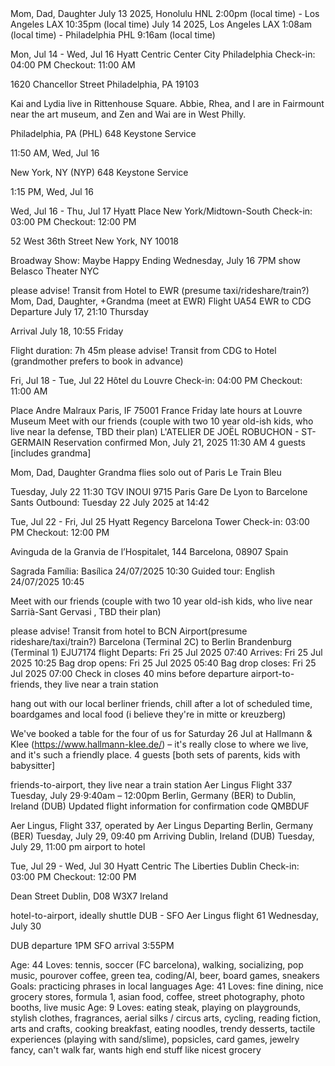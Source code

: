 <timeline>
<group-config size="3">Mom, Dad, Daughter</group-config>
<travel-day><flight>July 13 2025, Honolulu HNL 2:00pm (local time) - Los Angeles LAX 10:35pm (local time)</flight>
    <flight>July 14 2025, Los Angeles LAX 1:08am (local time) - Philadelphia PHL 9:16am (local time)
</flight>
</travel-day>

<hotel-stay>Mon, Jul 14 - Wed, Jul 16
Hyatt Centric Center City Philadelphia
Check-in:
04:00 PM
Checkout:
11:00 AM

1620 Chancellor Street
Philadelphia, PA 19103
</hotel-stay>

<meetup>Kai and Lydia live in Rittenhouse Square. Abbie, Rhea, and I are in Fairmount near the art museum, and Zen and Wai are in West Philly.
</meetup>

<travel-day><train line="amtrak">Philadelphia, PA (PHL)
648 Keystone Service

11:50 AM, Wed, Jul 16

New York, NY (NYP)
648 Keystone Service

1:15 PM, Wed, Jul 16</train></travel-day>

<hotel-stay>
Wed, Jul 16 - Thu, Jul 17
Hyatt Place New York/Midtown-South
Check-in:
03:00 PM
Checkout:
12:00 PM

52 West 36th Street
New York, NY 10018
</hotel-stay>


<ticket>Broadway Show: Maybe Happy Ending
Wednesday, July 16 7PM show
Belasco Theater NYC</ticket>

<travel-day>
<tbd>please advise! Transit from Hotel to EWR (presume taxi/rideshare/train?)</tbd>
<group-config size="4">Mom, Dad, Daughter, +Grandma (meet at EWR)</group-config>
<flight>Flight UA54 EWR to CDG
Departure
July 17, 21:10
Thursday

Arrival
July 18, 10:55
Friday

Flight duration: 7h 45m
</flight>
<tbd>please advise! Transit from CDG to Hotel (grandmother prefers to book in advance)</tbd>
</travel-day>

<hotel-stay>
Fri, Jul 18 - Tue, Jul 22
Hôtel du Louvre
Check-in:
04:00 PM
Checkout:
11:00 AM

Place Andre Malraux
Paris, IF 75001
France</hotel-stay>
<special-plan>Friday late hours at Louvre Museum</special-plan>
<weekend-goal>Meet with our friends (couple with two 10 year old-ish kids, who live near la defense, TBD their plan)</weekend-goal>
<special-meal>L'ATELIER DE JOËL ROBUCHON - ST-GERMAIN
Reservation confirmed
Mon, July 21, 2025
11:30 AM
4 guests [includes grandma]
</special-meal>

<travel-day>
<group-config size="3">Mom, Dad, Daughter <context> Grandma flies solo out of Paris </context></group-config>

<pre-trip-meal>
Le Train Bleu

Tuesday, July 22
11:30</pre-trip-meal>
<train>TGV INOUI 9715
Paris Gare De Lyon to Barcelone Sants
Outbound: Tuesday 22 July 2025 at 14:42
</train>
</travel-day>

<hotel-stay>
Tue, Jul 22 - Fri, Jul 25
Hyatt Regency Barcelona Tower
Check-in:
03:00 PM
Checkout:
12:00 PM

Avinguda de la Granvia de l’Hospitalet, 144
Barcelona, 08907
Spain</hotel-stay>

<museum-ticket>
Sagrada Família: Basílica
24/07/2025 10:30
Guided tour: English
24/07/2025 10:45
</museum-ticket>

<evening-goal>Meet with our friends (couple with two 10 year old-ish kids, who live near Sarrià-Sant Gervasi , TBD their plan)</evening-goal>

<travel-day><tbd>please advise! Transit from hotel to BCN Airport(presume rideshare/taxi/train?)</tbd>
<flight>Barcelona (Terminal 2C) to Berlin Brandenburg (Terminal 1)
EJU7174	flight
Departs:	Fri 25 Jul 2025 07:40
Arrives:	Fri 25 Jul 2025 10:25
Bag drop opens:	Fri 25 Jul 2025 05:40
Bag drop closes:	Fri 25 Jul 2025 07:00
Check in closes 40 mins before departure</flight>
<tbd>airport-to-friends, they live near a train station</tbd>
</travel-day>

<social-goal>
hang out with our local berliner friends, chill after a lot of scheduled time, boardgames and local food (i believe they're in mitte or kreuzberg)
</social-goal>

<special-meal>We've booked a table for the four of us for Saturday 26 Jul at Hallmann & Klee (https://www.hallmann-klee.de/) – it's really close to where we live, and it's such a friendly place.
4 guests [both sets of parents, kids with babysitter]
</special-meal>

<travel-day>
<tbd>friends-to-airport, they live near a train station</tbd>

<flight>
Aer Lingus Flight 337
Tuesday, July 29⋅9:40am – 12:00pm
Berlin, Germany (BER) to Dublin, Ireland (DUB)
Updated flight information for confirmation code
QMBDUF

Aer Lingus, Flight 337, operated by Aer Lingus
Departing Berlin, Germany (BER)
Tuesday, July 29, 09:40 pm
Arriving Dublin, Ireland (DUB)
Tuesday, July 29, 11:00 pm</flight>
<tbd>airport to hotel</tbd>
</travel-day>

<hotel-stay>
Tue, Jul 29 - Wed, Jul 30
Hyatt Centric The Liberties Dublin
Check-in:
03:00 PM
Checkout:
12:00 PM

Dean Street
Dublin, D08 W3X7
Ireland</hotel-stay>

<travel-day>
<tbd>hotel-to-airport, ideally shuttle</tbd>

<flight>
DUB - SFO Aer Lingus flight 61
Wednesday, July 30

DUB departure 1PM
SFO arrival 3:55PM
</flight>
</travel-day>
</timeline>

<personae>
  <Dad>
    Age: 44
    Loves: tennis, soccer (FC barcelona), walking, socializing, pop music, pourover coffee, green tea, coding/AI, beer, board games, sneakers
    Goals: practicing phrases in local languages
  </Dad>
  <Mom>Age: 41
    Loves: fine dining, nice grocery stores, formula 1, asian food, coffee, street photography, photo booths, live music
  </Mom>
  <Daughter>
    Age: 9
    Loves: eating steak, playing on playgrounds, stylish clothes, fragrances, aerial silks / circus arts, cycling, reading fiction, arts and crafts, cooking breakfast, eating noodles, trendy desserts, tactile experiences (playing with sand/slime), popsicles, card games, jewelry
  </Daughter>
  <Grandma>fancy, can't walk far, wants high end stuff like nicest grocery</Grandma>
 </personae>